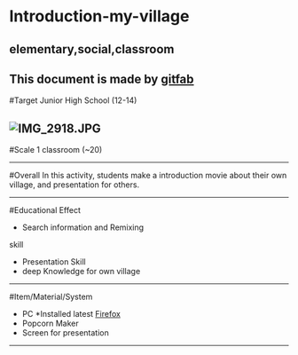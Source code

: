 # Introduction-my-village
## elementary,social,classroom
This document is made by [gitfab](http://gitfab.org)
---
#Target
Junior High School (12-14)


![IMG_2918.JPG](http://tunashijau.org/wp-content/uploads/2011/08/drama1.jpg)
---
#Scale
1 classroom (~20)

---
#Overall
In this activity, students make a introduction movie about their own village, and presentation for others.


---
#Educational Effect
* Search information and Remixing

skill

* Presentation Skill
* deep Knowledge for own village

---
#Item/Material/System
* PC *Installed latest [Firefox](http://www.mozilla.org/en-US/firefox/)
* Popcorn Maker
* Screen for presentation
---
